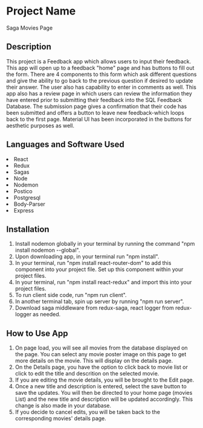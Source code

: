 # Project Name

Saga Movies Page

## Description
This project is a Feedback app which allows users to input their feedback. This app will open up to a feedback "home" page and has buttons to fill out the form. There are 4 components to this form which ask different questions and give the ability to go back to the previous question if desired to update their answer. The user also has capability to enter in comments as well. This app also has a review page in which users can review the information they have entered prior to submitting their feedback into the SQL Feedback Database. The submission page gives a confirmation that their code has been submitted and offers a button to leave new feedback-which loops back to the first page. Material UI has been incorporated in the buttons for aesthetic purposes as well.

## Languages and Software Used 
<li>React</li> 
<li>Redux</li>
<li>Sagas</li>
<li>Node</li>
<li>Nodemon</li>
<li>Postico</li>
<li>Postgresql</li>
<li>Body-Parser</li>
<li>Express</li>

## Installation 
1. Install nodemon globally in your terminal by running the command "npm install nodemon --global".
2. Upon downloading app, in your terminal run "npm install".
3. In your terminal, run "npm install react-router-dom" to add this component into your project file. Set up this component within your project files.
4. In your terminal, run "npm install react-redux" and import this into your project files.
5. To run client side code, run "npm run client".
6. In another terminal tab, spin up server by running "npm run server".
7. Download saga middleware from redux-saga, react logger from redux-logger as needed.

## How to Use App
1. On page load, you will see all movies from the database displayed on the page. You can select any movie poster image on this page to get more details on the movie. This will display on the details page.
2. On the Details page, you have the option to click back to movie list or click to edit the title and descrition on the selected movie.
3. If you are editing the movie details, you will be brought to the Edit page. 
4. Once a new title and description is entered, select the save button to save the updates. You will then be directed to your home page (movies List) and the new title and description will be updated accordingly. This change is also made in your database.
5. If you decide to cancel edits, you will be taken back to the corresponding movies' details page.